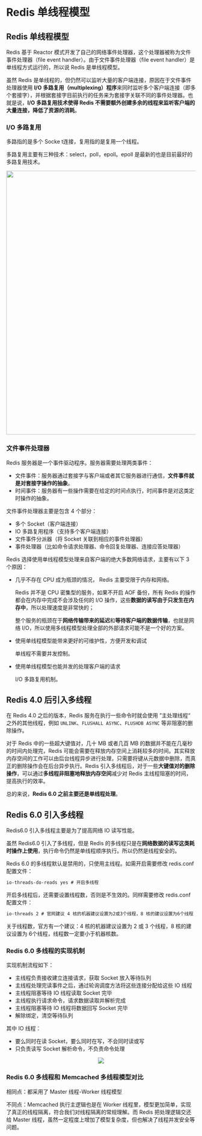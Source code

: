 # Redis 单线程模型

## Redis 单线程模型

Redis 基于 Reactor 模式开发了自己的网络事件处理器，这个处理器被称为文件事件处理器（file event handler）。由于文件事件处理器（file event handler）是单线程方式运行的，所以说 Redis 是单线程模型。

虽然 Redis 是单线程的，但仍然可以监听大量的客户端连接，原因在于文件事件处理器使用 **I/O 多路复用（multiplexing）程序**来同时监听多个客户端连接（即多个套接字），并根据套接字目前执行的任务来为套接字关联不同的事件处理器。也就是说，**I/O 多路复用技术使得 Redis 不需要额外创建多余的线程来监听客户端的大量连接，降低了资源的消耗**。

### I/O 多路复用

多路指的是多个 Socke t连接，复用指的是复用一个线程。

多路复用主要有三种技术：select，poll，epoll。epoll 是最新的也是目前最好的多路复用技术。

<div align="center"><img src="https://gitee.com/duhouan/ImagePro/raw/master/redis/r_2.png" width='700px'/></div>

### 文件事件处理器

Redis 服务器是一个事件驱动程序。服务器需要处理两类事件：

- 文件事件：服务器通过套接字与客户端或者其它服务器进行通信，**文件事件就是对套接字操作的抽象**。
- 时间事件：服务器有一些操作需要在给定的时间点执行，时间事件是对这类定时操作的抽象。

文件事件处理器主要是包含 4 个部分：

- 多个 Socket（客户端连接）
- IO 多路复用程序（支持多个客户端连接）
- 文件事件分派器（将 Socket 关联到相应的事件处理器）
- 事件处理器（比如命令请求处理器、命令回复处理器、连接应答处理器）

Redis 选择使用单线程模型处理来自客户端的绝大多数网络请求，主要有以下 3 个原因：

- 几乎不存在 CPU 成为瓶颈的情况， Redis 主要受限于内存和网络。

  Redis 并不是 CPU 密集型的服务，如果不开启 AOF 备份，所有 Redis 的操作都会在内存中完成不会涉及任何的 I/O 操作，这些**数据的读写由于只发生在内存中**，所以处理速度是非常快的；

  整个服务的瓶颈在于**网络传输带来的延迟**和**等待客户端的数据传输**，也就是网络 I/O，所以使用多线程模型处理全部的外部请求可能不是一个好的方案。

- 使用单线程模型能带来更好的可维护性，方便开发和调试

  单线程不需要并发控制。

- 使用单线程模型也能并发的处理客户端的请求

  I/O 多路复用机制。



## Redis 4.0 后引入多线程

在 Redis 4.0 之后的版本，Redis 服务在执行一些命令时就会使用 ”主处理线程“ 之外的其他线程，例如 `UNLINK`、`FLUSHALL ASYNC`、`FLUSHDB ASYNC` 等非阻塞的删除操作。

对于 Redis 中的一些超大键值对，几十 MB 或者几百 MB 的数据并不能在几毫秒的时间内处理完，Redis 可能会需要在释放内存空间上消耗较多的时间。其实释放内存空间的工作可以由后台线程异步进行处理，只需要将键从元数据中删除，而真正的删除操作会在后台异步执行。Redis 引入多线程后，对于一些**大键值对的删除操作**，可以通过**多线程非阻塞地释放内存空间**减少对 Redis 主线程阻塞的时间，提高执行的效率。

总的来说，**Redis 6.0 之前主要还是单线程处理**。



## Redis 6.0 引入多线程

Redis6.0 引入多线程主要是为了提高网络 IO 读写性能。

虽然 Redis6.0 引入了多线程，但是 Redis 的多线程只是在**网络数据的读写这类耗时操作上使用**，执行命令仍然是单线程顺序执行。所以仍然是线程安全的。

Redis 6.0 的多线程默认是禁用的，只使用主线程。如需开启需要修改 redis.conf 配置文件：

```html
io-threads-do-reads yes # 开启多线程
```

开启多线程后，还需要设置线程数，否则是不生效的。同样需要修改 redis.conf 配置文件：

```html
io-threads 2 # 官网建议 4 核的机器建议设置为2或3个线程，8 核的建议设置为6个线程
```

关于线程数，官方有一个建议：4 核的机器建议设置为 2 或 3 个线程，8 核的建议设置为 6个线程，线程数一定要小于机器核数。

### Redis 6.0 多线程的实现机制

实现机制流程如下：

- 主线程负责接收建立连接请求，获取 Socket 放入等待队列
- 主线程处理完读事件之后，通过轮询调度方法将这些连接分配给这些 IO 线程
- 主线程阻塞等待 IO 线程读取 Socket 完毕
- 主线程执行请求命令，请求数据读取并解析完成
- 主线程阻塞等待 IO 线程将数据回写 Socket 完毕
- 解除绑定，清空等待队列

其中 IO 线程：

- 要么同时在读 Socket，要么同时在写，不会同时读或写
- 只负责读写 Socket 解析命令，不负责命令处理

<div align="center"><img src="https://gitee.com/duhouan/ImagePro/raw/master/redis/redis_11.png"/></div>

### Redis 6.0 多线程和 Memcached 多线程模型对比

相同点：都采用了 Master 线程-Worker 线程模型

不同点：Memcached 执行主逻辑也是在 Worker 线程里，模型更加简单，实现了真正的线程隔离，符合我们对线程隔离的常规理解。而 Redis 把处理逻辑交还给 Master 线程，虽然一定程度上增加了模型复杂度，但也解决了线程并发安全等问题。